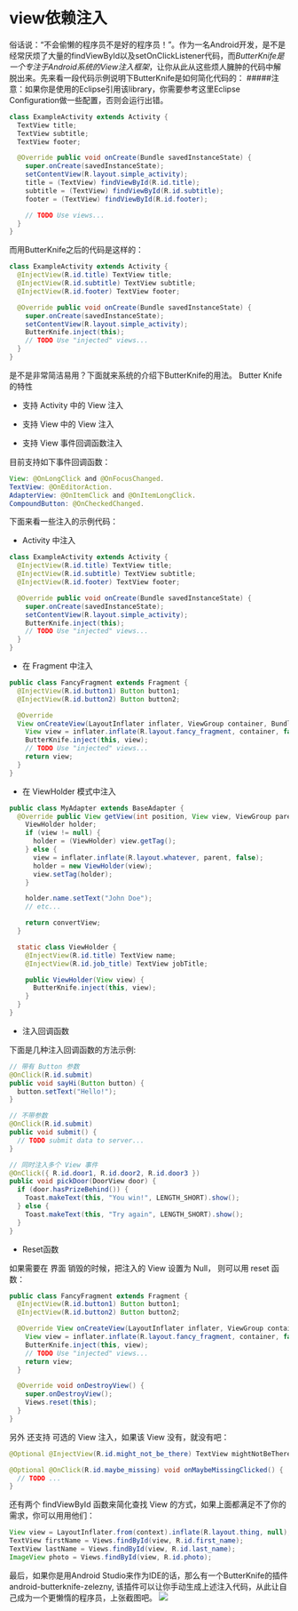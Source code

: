 # view依赖注入
俗话说：“不会偷懒的程序员不是好的程序员！”。作为一名Android开发，是不是经常厌烦了大量的findViewById以及setOnClickListener代码，而*ButterKnife是一个专注于Android系统的View注入框架*，让你从此从这些烦人臃肿的代码中解脱出来。先来看一段代码示例说明下ButterKnife是如何简化代码的：
#####注意：如果你是使用的Eclipse引用该library，你需要参考这里Eclipse Configuration做一些配置，否则会运行出错。
```java
class ExampleActivity extends Activity {
  TextView title;
  TextView subtitle;
  TextView footer;

  @Override public void onCreate(Bundle savedInstanceState) {
    super.onCreate(savedInstanceState);
    setContentView(R.layout.simple_activity);
    title = (TextView) findViewById(R.id.title);
    subtitle = (TextView) findViewById(R.id.subtitle);
    footer = (TextView) findViewById(R.id.footer);

    // TODO Use views...
  }
}
```
而用ButterKnife之后的代码是这样的：
```java
class ExampleActivity extends Activity {
  @InjectView(R.id.title) TextView title;
  @InjectView(R.id.subtitle) TextView subtitle;
  @InjectView(R.id.footer) TextView footer;

  @Override public void onCreate(Bundle savedInstanceState) {
    super.onCreate(savedInstanceState);
    setContentView(R.layout.simple_activity);
    ButterKnife.inject(this);
    // TODO Use "injected" views...
  }
}
```
是不是非常简洁易用？下面就来系统的介绍下ButterKnife的用法。
Butter Knife 的特性

* 支持 Activity 中的 View 注入

* 支持 View 中的 View 注入

* 支持 View 事件回调函数注入

目前支持如下事件回调函数：

```java
View: @OnLongClick and @OnFocusChanged.
TextView: @OnEditorAction.
AdapterView: @OnItemClick and @OnItemLongClick.
CompoundButton: @OnCheckedChanged.
```
下面来看一些注入的示例代码：
* Activity 中注入
```java
class ExampleActivity extends Activity {
  @InjectView(R.id.title) TextView title;
  @InjectView(R.id.subtitle) TextView subtitle;
  @InjectView(R.id.footer) TextView footer;

  @Override public void onCreate(Bundle savedInstanceState) {
    super.onCreate(savedInstanceState);
    setContentView(R.layout.simple_activity);
    ButterKnife.inject(this);
    // TODO Use "injected" views...
  }
}
```



* 在 Fragment 中注入
```java
public class FancyFragment extends Fragment {
  @InjectView(R.id.button1) Button button1;
  @InjectView(R.id.button2) Button button2;

  @Override
  View onCreateView(LayoutInflater inflater, ViewGroup container, Bundle savedInstanceState) {
    View view = inflater.inflate(R.layout.fancy_fragment, container, false);
    ButterKnife.inject(this, view);
    // TODO Use "injected" views...
    return view;
  }
}
```



* 在 ViewHolder 模式中注入

```java
public class MyAdapter extends BaseAdapter {
  @Override public View getView(int position, View view, ViewGroup parent) {
    ViewHolder holder;
    if (view != null) {
      holder = (ViewHolder) view.getTag();
    } else {
      view = inflater.inflate(R.layout.whatever, parent, false);
      holder = new ViewHolder(view);
      view.setTag(holder);
    }

    holder.name.setText("John Doe");
    // etc...

    return convertView;
  }

  static class ViewHolder {
    @InjectView(R.id.title) TextView name;
    @InjectView(R.id.job_title) TextView jobTitle;

    public ViewHolder(View view) {
      ButterKnife.inject(this, view);
    }
  }
}
```


* 注入回调函数


下面是几种注入回调函数的方法示例:
```java
// 带有 Button 参数
@OnClick(R.id.submit)
public void sayHi(Button button) {
  button.setText("Hello!");
}

// 不带参数
@OnClick(R.id.submit)
public void submit() {
  // TODO submit data to server...
}

// 同时注入多个 View 事件
@OnClick({ R.id.door1, R.id.door2, R.id.door3 })
public void pickDoor(DoorView door) {
  if (door.hasPrizeBehind()) {
    Toast.makeText(this, "You win!", LENGTH_SHORT).show();
  } else {
    Toast.makeText(this, "Try again", LENGTH_SHORT).show();
  }
}
```


* Reset函数


如果需要在 界面 销毁的时候，把注入的 View 设置为 Null， 则可以用 reset 函数：
```java
public class FancyFragment extends Fragment {
  @InjectView(R.id.button1) Button button1;
  @InjectView(R.id.button2) Button button2;

  @Override View onCreateView(LayoutInflater inflater, ViewGroup container, Bundle savedInstanceState) {
    View view = inflater.inflate(R.layout.fancy_fragment, container, false);
    ButterKnife.inject(this, view);
    // TODO Use "injected" views...
    return view;
  }

  @Override void onDestroyView() {
    super.onDestroyView();
    Views.reset(this);
  }
}
```

另外 还支持 可选的 View 注入，如果该 View 没有，就没有吧：
```java
@Optional @InjectView(R.id.might_not_be_there) TextView mightNotBeThere;

@Optional @OnClick(R.id.maybe_missing) void onMaybeMissingClicked() {
  // TODO ...
}
```

还有两个 findViewById 函数来简化查找 View 的方式，如果上面都满足不了你的需求，你可以用用他们：
```java
View view = LayoutInflater.from(context).inflate(R.layout.thing, null);
TextView firstName = Views.findById(view, R.id.first_name);
TextView lastName = Views.findById(view, R.id.last_name);
ImageView photo = Views.findById(view, R.id.photo);
```

最后，如果你是用Android Studio来作为IDE的话，那么有一个ButterKnife的插件android-butterknife-zelezny, 该插件可以让你手动生成上述注入代码，从此让自己成为一个更懒惰的程序员，上张截图吧。
![](http://shanks.qiniudn.com/shanks_zelezny_animated.gif)
